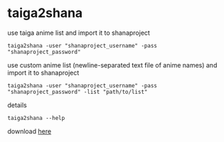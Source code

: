 taiga2shana
===========

use taiga anime list and import it to shanaproject

```
taiga2shana -user "shanaproject_username" -pass "shanaproject_password"
```

use custom anime list (newline-separated text file of anime names) and import it to shanaproject

```
taiga2shana -user "shanaproject_username" -pass "shanaproject_password" -list "path/to/list"
```

details

```
taiga2shana --help
```

download [here](https://github.com/zehric/taiga2shana/releases/)
